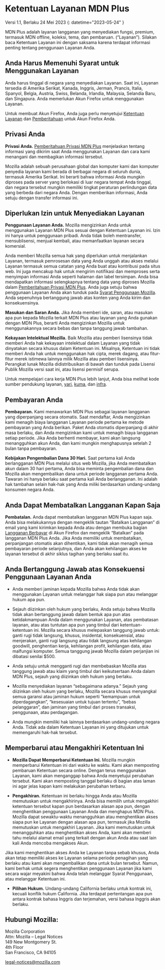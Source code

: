 ﻿# Ketentuan Layanan MDN Plus

Versi 1.1, Berlaku 24 Mei 2023
{: datetime="2023-05-24" }

MDN Plus adalah layanan langganan yang menyediakan fungsi, premium, termasuk MDN offline, koleksi, tema, dan pembaruan. (“Layanan”). Silakan baca Ketentuan Layanan ini dengan saksama karena terdapat informasi penting tentang penggunaan Layanan Anda.

## Anda Harus Memenuhi Syarat untuk Menggunakan Layanan

Anda harus tinggal di negara yang menyediakan Layanan. Saat ini, Layanan tersedia di Amerika Serikat, Kanada, Inggris, Jerman, Prancis, Italia, Spanyol, Belgia, Austria, Swiss, Belanda, Irlandia, Malaysia, Selandia Baru, dan Singapura. Anda memerlukan Akun Firefox untuk menggunakan Layanan.

Untuk membuat Akun Firefox, Anda juga perlu menyetujui [Ketentuan Layanan](https://www.mozilla.org/about/legal/terms/services/) dan [Pemberitahuan](https://www.mozilla.org/privacy/firefox/) untuk Akun Firefox Anda.

## Privasi Anda

__Privasi Anda.__ [Pemberitahuan Privasi MDN Plus](https://www.mozilla.org/privacy/mdn-plus/) menjelaskan tentang informasi yang dikirim saat Anda menggunakan Layanan dan cara kami menangani dan membagikan informasi tersebut.

Mozilla adalah sebuah perusahaan global dan komputer kami dan komputer penyedia layanan kami berada di berbagai negara di seluruh dunia, termasuk Amerika Serikat. Ini berarti bahwa informasi Anda mungkin diproses pada server yang berlokasi di luar negara tempat Anda tinggal, dan negara tersebut mungkin memiliki tingkat peraturan perlindungan data yang berbeda dari negara Anda. Dengan memberikan informasi, Anda setuju dengan transfer informasi ini.

## Diperlukan Izin untuk Menyediakan Layanan

__Penggunaan Layanan Anda.__ Mozilla mengizinkan Anda untuk menggunakan Layanan MDN Plus sesuai dengan Ketentuan Layanan ini. Izin ini hanya untuk penggunaan pribadi. Anda tidak boleh mentransfer, mensublisensi, menjual kembali, atau memanfaatkan layanan secara komersial.

Anda memberi Mozilla semua hak yang diperlukan untuk menjalankan Layanan, termasuk pemrosesan data yang Anda unggah atau akses melalui Layanan termasuk semua catatan yang Anda buat atau kontribusi pada situs web. Ini juga mencakup hak untuk mengirim notifikasi dan memproses serta menyimpan informasi Anda seperti halaman dan label tersimpan. Anda bisa mendapatkan informasi selengkapnya tentang data yang diproses Mozilla dalam [Pemberitahuan Privasi MDN Plus](https://www.mozilla.org/privacy/mdn-plus/).
Anda juga setuju bahwa penggunaan Layanan Anda akan tunduk pada [Syarat Penggunaan Mozilla](https://www.mozilla.org/about/legal/acceptable-use/). Anda sepenuhnya bertanggung jawab atas konten yang Anda kirim dan konsekuensinya.

__Masukan dan Saran Anda.__ Jika Anda memberi ide, saran, atau masukan apa pun kepada Mozilla terkait MDN Plus atau layanan yang Anda gunakan dengan MDN Plus, berarti Anda mengizinkan Mozilla untuk menggunakannya secara bebas dan tanpa tanggung jawab tambahan.

__Kekayaan Intelektual Mozilla.__ Baik Mozilla atau pemberi lisensinya tidak memberi Anda hak kekayaan intelektual dalam Layanan yang tidak dinyatakan secara khusus dalam Ketentuan ini. Misalnya, Ketentuan ini tidak memberi Anda hak untuk menggunakan hak cipta, merek dagang, atau fitur-fitur merek istimewa lainnya milik Mozilla atau pemberi lisensinya. Perangkat lunak Mozilla didistribusikan di bawah dan tunduk pada Lisensi Publik Mozilla versi saat ini, atau lisensi permisif serupa.

Untuk mempelajari cara kerja MDN Plus lebih lanjut, Anda bisa melihat kode sumber pendukung layanan, [yari](https://github.com/mdn/yari), [kuma](https://github.com/mdn/kuma), dan [infra](https://github.com/mdn/infra).

## Pembayaran Anda

__Pembayaran.__ Kami menawarkan MDN Plus sebagai layanan langganan yang diperpanjang secara otomatis. Saat mendaftar, Anda mengizinkan kami menagih biaya langganan Layanan periode pertama ke metode pembayaran yang Anda berikan. Paket Anda otomatis diperpanjang di akhir masa berlaku, dan Anda mengizinkan kami untuk menagih biaya langganan setiap periode. Jika Anda berhenti membayar, kami akan langsung menangguhkan akun Anda, dan kami mungkin menghapusnya setelah 2 bulan tanpa pembayaran.

__Kebijakan Pengembalian Dana 30 Hari.__ Saat pertama kali Anda berlangganan MDN Plus melalui situs web Mozilla, jika Anda membatalkan akun dalam 30 hari pertama, Anda bisa meminta pengembalian dana dan Mozilla akan mengembalikan dana untuk periode langganan pertama Anda. Tawaran ini hanya berlaku saat pertama kali Anda berlangganan. Ini adalah hak tambahan selain hak-hak yang Anda miliki berdasarkan undang-undang konsumen negara Anda.

## Anda Dapat Membatalkan Langganan Kapan Saja

__Pembatalan.__ Anda dapat membatalkan langganan MDN Plus kapan saja. Anda bisa melakukannya dengan mengeklik tautan “Batalkan Langganan” di email yang kami kirimkan kepada Anda atau dengan membuka bagian [Langganan Berbayar](https://subscriptions.firefox.com) di Akun Firefox dan mengeklik “Batalkan” pada langganan MDN Plus Anda. Jika Anda memiliki untuk membatalkan, perpanjangan otomatis akan dihentikan, kami tidak akan menagih semua pembayaran periode selanjutnya, dan Anda akan kehilangan akses ke layanan tersebut di akhir siklus tagihan yang berlaku saat itu.

## Anda Bertanggung Jawab atas Konsekuensi Penggunaan Layanan Anda

* Anda memberi jaminan kepada Mozilla bahwa Anda tidak akan menggunakan Layanan untuk melanggar hak siapa pun atau melanggar hukum apa pun.

* Sejauh diizinkan oleh hukum yang berlaku, Anda setuju bahwa Mozilla tidak akan bertanggung jawab dalam bentuk apa pun atas ketidakmampuan Anda dalam menggunakan Layanan, atas pembatasan layanan, atau atas tuntutan apa pun yang timbul dari ketentuan-ketentuan ini. Mozilla secara khusus melepaskan tanggung jawab untuk: ganti rugi tidak langsung, khusus, insidental, konsekuensial, atau menjerakan, ganti rugi langsung atau tidak langsung atas kehilangan goodwill, penghentian kerja, kehilangan profit, kehilangan data, atau malfungsi komputer. Semua tanggung jawab Mozilla dalam perjanjian ini dibatasi senilai $500.

* Anda setuju untuk mengganti rugi dan membebaskan Mozilla atas tanggung jawab atau klaim yang timbul dari keikutsertaan Anda dalam MDN Plus, sejauh yang diizinkan oleh hukum yang berlaku.

* Mozilla menyediakan layanan “sebagaimana adanya.” Sejauh yang diizinkan oleh hukum yang berlaku, Mozilla secara khusus menyangkal semua garansi atau jaminan hukum seperti “kemampuan untuk diperdagangkan”, “kesesuaian untuk tujuan tertentu”, “bebas pelanggaran”, dan jaminan yang timbul dari proses transaksi, penggunaan, atau perdagangan.

* Anda mungkin memiliki hak lainnya berdasarkan undang-undang negara Anda. Tidak ada dalam Ketentuan Layanan ini yang ditujukan untuk memengaruhi hak-hak tersebut.

## Memperbarui atau Mengakhiri Ketentuan Ini

* __Mozilla Dapat Memperbarui Ketentuan Ini.__ Mozilla mungkin memperbarui Ketentuan ini dari waktu ke waktu. Kami akan memposting pembaruan Ketentuan secara online. Dengan terus menggunakan Layanan, kami akan menganggap bahwa Anda menyetujui perubahan tersebut. Kami akan memposting tanggal berlaku di bagian atas laman ini agar jelas kapan kami melakukan perubahan terbaru.

* __Pengakhiran.__ Ketentuan ini berlaku hingga Anda atau Mozilla memutuskan untuk mengakhirinya. Anda bisa memilih untuk mengakhiri ketentuan tersebut kapan pun berdasarkan alasan apa pun, dengan menghentikan penggunaan Layanan Anda dan menghapus MDN Plus. Mozilla dapat sewaktu-waktu menangguhkan atau menghentikan akses siapa pun ke Layanan dengan alasan apa pun, termasuk jika Mozilla memutuskan untuk mengakhiri Layanan. Jika kami memutuskan untuk menangguhkan atau menghentikan akses Anda, kami akan memberi tahu melalui alamat email yang terkait dengan akun Anda atau saat lain kali Anda mencoba mengakses Akun.

Jika kami menghentikan akses Anda ke Layanan tanpa sebab khusus, Anda akan tetap memiliki akses ke Layanan selama periode penagihan yang berlaku atau kami akan mengembalikan dana untuk bulan tersebut. Namun, kami berhak untuk segera menghentikan penggunaan Layanan jika kami secara wajar meyakini bahwa Anda telah melanggar Syarat Penggunaan, atau melanggar Ketentuan ini.

* __Pilihan Hukum.__ Undang-undang California berlaku untuk kontrak ini, kecuali konflik hukum California. Jika terdapat pertentangan apa pun antara kontrak bahasa Inggris dan terjemahan, versi bahasa Inggris akan berlaku.

## Hubungi Mozilla:

Mozilla Corporation  
Attn: Mozilla – Legal Notices  
149 New Montgomery St.  
4th Floor  
San Francisco, CA 94105  

legal-notices@mozilla.com
